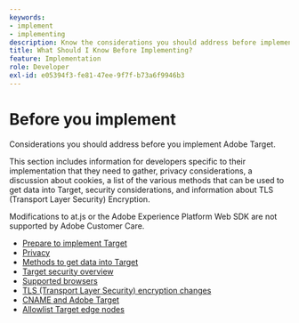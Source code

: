 ```yaml
---
keywords:
- implement
- implementing
description: Know the considerations you should address before implementing Adobe Target.
title: What Should I Know Before Implementing?
feature: Implementation
role: Developer
exl-id: e05394f3-fe81-47ee-9f7f-b73a6f9946b3
---
```

# Before you implement

Considerations you should address before you implement Adobe Target.

This section includes information for developers specific to their implementation that they need to gather, privacy considerations, a discussion about cookies, a list of the various methods that can be used to get data into Target, security considerations, and information about TLS (Transport Layer Security) Encryption. 

<InlineAlert variant="warning" slots="test"/>

Modifications to at.js or the Adobe Experience Platform Web SDK are not supported by Adobe Customer Care.

- [Prepare to implement Target](prepare-to-implement-target.md)
- [Privacy](privacy/privacy.md)
- [Methods to get data into Target](methods-to-get-data-into-target/methods-to-get-data-into-target.md)
- [Target security overview](target-security-overview.md)
- [Supported browsers](supported-browsers.md)
- [TLS (Transport Layer Security) encryption changes](tls-transport-layer-security-encryption.md)
- [CNAME and Adobe Target](implement-cname-support-in-target.md)
- [Allowlist Target edge nodes](allowlist-edges.md)
